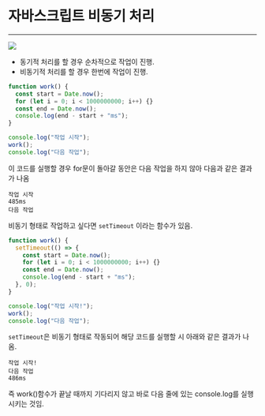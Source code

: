 # 자바스크립트 비동기 처리

---

<img src='https://i.imgur.com/hh3Mawr.png'>

- 동기적 처리를 할 경우 순차적으로 작업이 진행.
- 비동기적 처리를 할 경우 한번에 작업이 진행.

```js
function work() {
  const start = Date.now();
  for (let i = 0; i < 1000000000; i++) {}
  const end = Date.now();
  console.log(end - start + "ms");
}

console.log("작업 시작");
work();
console.log("다음 작업");
```

이 코드를 실행할 경우 for문이 돌아갈 동안은 다음 작업을 하지 않아 다음과 같은 결과가 나옴

```
작업 시작
485ms
다음 작업
```

비동기 형태로 작업하고 싶다면 `setTimeout` 이라는 함수가 있음.

```js
function work() {
  setTimeout(() => {
    const start = Date.now();
    for (let i = 0; i < 1000000000; i++) {}
    const end = Date.now();
    console.log(end - start + "ms");
  }, 0);
}

console.log("작업 시작!");
work();
console.log("다음 작업");
```

`setTimeout`은 비동기 형태로 작동되어 해당 코드를 실행할 시 아래와 같은 결과가 나옴.

```
작업 시작!
다음 작업
486ms
```

즉 work()함수가 끝날 때까지 기다리지 않고 바로 다음 줄에 있는 console.log를 실행시키는 것임.
